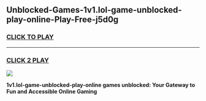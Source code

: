 
## Unblocked-Games-1v1.lol-game-unblocked-play-online-Play-Free-j5d0g
<h3>
<a href="https://premium76.site?title=1v1.lol-game-unblocked-play-online&ref=21A">CLICK TO PLAY</a></h3>
<hr>

<h3>
<a href="https://premium76.site?title=1v1.lol-game-unblocked-play-online&ref=21A">CLICK 2 PLAY</a>
  
</h3>

<a href="https://premium76.site?title=1v1.lol-game-unblocked-play-online&ref=21A"><img src="https://clearcache.store/games.png"></a>


**1v1.lol-game-unblocked-play-online games unblocked: Your Gateway to Fun and Accessible Online Gaming**
